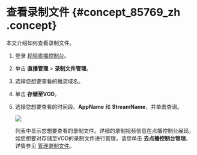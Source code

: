 # 查看录制文件 {#concept_85769_zh .concept}

本文介绍如何查看录制文件。

1.  登录 [视频直播控制台](https://live.console.aliyun.com/?spm=5176.2020520001.1001.113.O9moDX#/live/domains)。

2.  单击 **直播管理** \> **录制文件管理**。

3.  选择您想要查看的播流域名。

4.  单击 **存储至VOD**。

5.  选择您想要查看的时间段、**AppName** 和 **StreamName**，并单击查询。

    ![](http://docs-aliyun.cn-hangzhou.oss.aliyun-inc.com/assets/pic/85769/cn_zh/1531909798834/%E7%9B%B4%E6%92%AD%E8%BD%AC%E7%82%B9%E6%92%AD%E6%96%87%E4%BB%B6%E6%9F%A5%E7%9C%8B.png)

    列表中显示您想要查看的录制文件。详细的录制视频信息在点播控制台展现。如您想要对存储至VOD的录制文件进行管理，请您单击 **去点播控制台管理**。详情参见 [管理录制文件]()。


